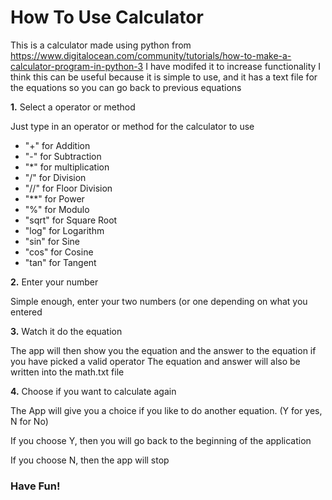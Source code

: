 # **How To Use Calculator**

This is a calculator made using python from https://www.digitalocean.com/community/tutorials/how-to-make-a-calculator-program-in-python-3
I have modifed it to increase functionality
I think this can be useful because it is simple to use, and it has a text file for the equations so you can go back to previous equations

**1.** Select a operator or method

Just type in an operator or method for the calculator to use
- "+" for Addition
- "-" for Subtraction
- "*" for multiplication
- "/" for Division
- "//" for Floor Division
- "**" for Power
- "%" for Modulo
- "sqrt" for Square Root
- "log" for Logarithm
- "sin" for Sine
- "cos" for Cosine
- "tan" for Tangent

**2.** Enter your number

Simple enough, enter your two numbers (or one depending on what you entered

**3.** Watch it do the equation

The app will then show you the equation and the answer to the equation if you have picked a valid operator
The equation and answer will also be written into the math.txt file

**4.** Choose if you want to calculate again

The App will give you a choice if you like to do another equation. (Y for yes, N for No)

If you choose Y, then you will go back to the beginning of the application

If you choose N, then the app will stop

### **Have Fun!**
